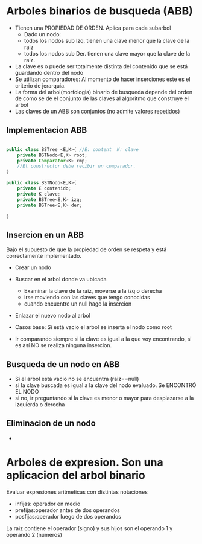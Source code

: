 # Arboles binarios de busqueda (ABB)

- Tienen una PROPIEDAD DE ORDEN. Aplica para cada subarbol
  - Dado un nodo:
  - todos los nodos sub Izq. tienen una clave menor que la clave de la raiz
  - todos los nodos sub Der. tienen una clave mayor que la clave de la raiz.
- La clave es o puede ser totalmente distinta del contenido que se está guardando dentro del nodo 
- Se utilizan comparadores: Al momento de hacer inserciones este es el criterio de jerarquia.
- La forma del arbol(morfologia) binario de busqueda depende del orden de como se de el conjunto de las claves al algoritmo que construye el arbol
- Las claves de un ABB son conjuntos (no admite valores repetidos)

## Implementacion ABB 
~~~java

public class BSTree <E,K>{ //E: content  K: clave
    private BSTNodo<E,K> root;
    private Comparator<K> cmp;
    //El constructor debe recibir un comparador.
}

public class BSTNodo<E,K>{
    private E contenido;
    private K clave;
    private BSTree<E,K> izq;
    private BSTree<E,K> der;

}
~~~
## Insercion  en un ABB

Bajo el supuesto de que la propiedad de orden se respeta y está correctamente implementado.

- Crear un nodo
- Buscar en el arbol donde va ubicada
  - Examinar la clave de la raiz, moverse a la izq  o derecha
  - irse moviendo con las claves que tengo conocidas
  - cuando encuentre un null hago la insercion
- Enlazar el nuevo nodo al arbol
  
- Casos base: Si está vacio el arbol se inserta el nodo como root
- Ir comparando siempre si la clave es igual a la que voy encontrando, si es así NO se realiza ninguna insercion.
## Busqueda de un nodo en ABB
- Si el arbol está vacio no se encuentra (raiz==null)
- si la clave buscada es igual a la clave del nodo evaluado. Se ENCONTRÓ EL NODO
- si no, ir preguntando si la clave es menor o mayor para desplazarse a la izquierda o derecha 

## Eliminacion de un nodo

- 

# Arboles de expresion. Son una aplicacion del arbol binario

Evaluar expresiones aritmeticas con distintas notaciones

- infijas: operador en medio
- prefijas:operador antes de dos operandos
- posfijas:operador luego de dos operandos

La raiz contiene el operador (signo) y sus hijos son el operando 1 y operando 2 (numeros)
